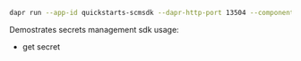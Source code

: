 ﻿```sh
dapr run --app-id quickstarts-scmsdk --dapr-http-port 13504 --components-path ../components -- dotnet run
```

Demostrates secrets management sdk usage:

- get secret